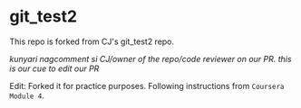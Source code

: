 git_test2
===========

This repo is forked from CJ's git_test2 repo.

_kunyari nagcomment si CJ/owner of the repo/code reviewer on our PR. this is our cue to edit our PR_

Edit: Forked it for practice purposes. Following instructions from `Coursera Module 4`.